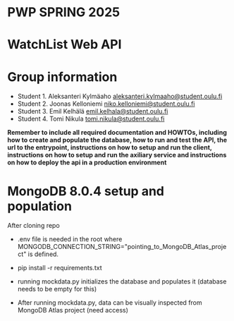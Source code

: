 # PWP SPRING 2025
# WatchList Web API
# Group information
* Student 1. Aleksanteri Kylmäaho  aleksanteri.kylmaaho@student.oulu.fi
* Student 2. Joonas Kelloniemi niko.kelloniemi@student.oulu.fi
* Student 3. Emil Kelhälä emil.kelhala@student.oulu.fi
* Student 4. Tomi Nikula tomi.nikula@student.oulu.fi


__Remember to include all required documentation and HOWTOs, including how to create and populate the database, how to run and test the API, the url to the entrypoint, instructions on how to setup and run the client, instructions on how to setup and run the axiliary service and instructions on how to deploy the api in a production environment__

# MongoDB 8.0.4 setup and population

After cloning repo
- .env file is needed in the root where MONGODB_CONNECTION_STRING="pointing_to_MongoDB_Atlas_project" is defined. 

- pip install -r requirements.txt

- running mockdata.py initializes the database and populates it (database needs to be empty for this)

- After running mockdata.py, data can be visually inspected from MongoDB Atlas project (need access)

